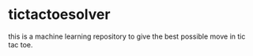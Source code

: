 # tictactoesolver
this is a machine learning repository to give the best possible move in tic tac toe.
